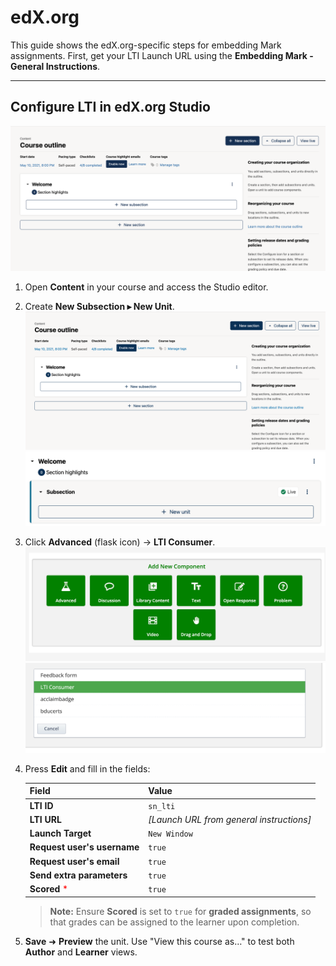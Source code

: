 # edX.org

This guide shows the edX.org-specific steps for embedding Mark assignments. First, get your LTI Launch URL using the **Embedding Mark - General Instructions**.

---

## Configure LTI in edX.org Studio

![Open edX Studio layout](../image-7.png)

1. Open **Content** in your course and access the Studio editor.

2. Create **New Subsection ▸ New Unit**.  
   ![New Subsection button](../image-14.png)
   ![New Unit](../image-15.png)

3. Click **Advanced** (flask icon) → **LTI Consumer**.  
   ![Advanced components](../image-16.png)  
   ![Select LTI consumer](../image-17.png)

4. Press **Edit** and fill in the fields:

   | Field                                        | Value                                     |
   | -------------------------------------------- | ----------------------------------------- |
   | **LTI ID**                                   | `sn_lti`                                  |
   | **LTI URL**                                  | *\[Launch URL from general instructions]* |
   | **Launch Target**                            | `New Window`                              |
   | **Request user's username**                  | `true`                                    |
   | **Request user's email**                     | `true`                                    |
   | **Send extra parameters**                    | `true`                                    |
   | **Scored** <span style="color:red">\*</span> | `true`                                    |

   > **Note:** Ensure **Scored** is set to `true` for **graded assignments**, so that grades can be assigned to the learner upon completion.

5. **Save** ➜ **Preview** the unit. Use "View this course as…" to test both **Author** and **Learner** views.
